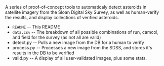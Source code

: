 A series of proof-of-concept tools to automaticaly detect asteroids in satellite imagery from the Sloan Digital Sky Survey, as well as human-verify the results, and display collections of verified asteroids.

* `README` -- This README
* `data.csv` -- The breakdown of all possible combinations of run, camcol, and field for the survey (as not all are valid)
* detect.py -- Pulls a new image from the DB for a human to verify
* process.py -- Processes a new image from the SDSS, and stores it's results in the DB to be verified
* valid.py -- A display of all user-validated images, plus some stats.
